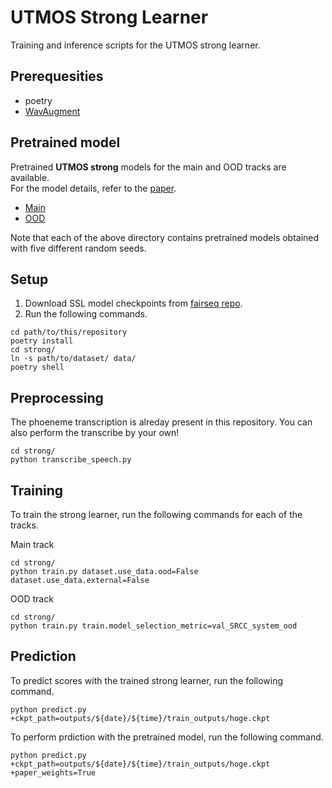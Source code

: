 # UTMOS Strong Learner

Training and inference scripts for the UTMOS strong learner.

## Prerequesities

* poetry
* [WavAugment](https://github.com/facebookresearch/WavAugment)

## Pretrained model
Pretrained **UTMOS strong** models for the main and OOD tracks are available.  
For the model details, refer to the [paper](https://arxiv.org/abs/2204.02152).

- [Main](https://drive.google.com/drive/folders/1U4XQze8mJqV4TRMwTcY6T247RpmU5hRg?usp=sharing)
- [OOD](https://drive.google.com/drive/folders/1dPlV92fyKY1arei7TcU2ZFB-wZkYhIqK?usp=sharing)

Note that each of the above directory contains pretrained models obtained with five different random seeds.

## Setup
1. Download SSL model checkpoints from [fairseq repo](https://github.com/pytorch/fairseq).
1. Run the following commands.
```shell
cd path/to/this/repository
poetry install
cd strong/
ln -s path/to/dataset/ data/
poetry shell
```

## Preprocessing
The phoeneme transcription is alreday present in this repository.
You can also perform the transcribe by your own!
```shell
cd strong/
python transcribe_speech.py
```

## Training

To train the strong learner, run the following commands for each of the tracks.

Main track
```shell
cd strong/
python train.py dataset.use_data.ood=False dataset.use_data.external=False
```
OOD track
```shell
cd strong/
python train.py train.model_selection_metric=val_SRCC_system_ood
```

## Prediction 
To predict scores with the trained strong learner, run the following command.
```shell
python predict.py +ckpt_path=outputs/${date}/${time}/train_outputs/hoge.ckpt
```
To perform prdiction with the pretrained model, run the following command.

```shell
python predict.py +ckpt_path=outputs/${date}/${time}/train_outputs/hoge.ckpt +paper_weights=True
```
